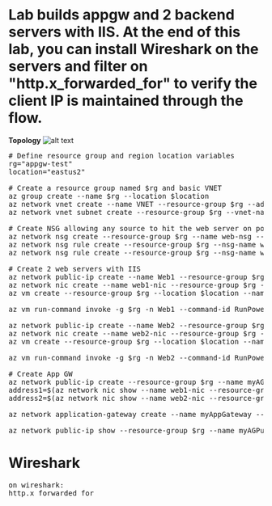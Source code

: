# Lab builds appgw and 2 backend servers with IIS. At the end of this lab, you can install Wireshark on the servers and filter on "http.x_forwarded_for" to verify the client IP is maintained through the flow. 

**Topology**
![alt text](https://github.com/jwrightazure/lab/blob/master/appgw-2servers/appgw-basic-topo.PNG)

<pre lang="...">
# Define resource group and region location variables
rg="appgw-test"
location="eastus2"

# Create a resource group named $rg and basic VNET
az group create --name $rg --location $location
az network vnet create --name VNET --resource-group $rg --address-prefix 10.100.0.0/16 --subnet-name web --subnet-prefix 10.100.0.0/24
az network vnet subnet create --resource-group $rg --vnet-name VNET -n appgwsubnet --address-prefixes 10.100.100.0/24

# Create NSG allowing any source to hit the web server on port 80
az network nsg create --resource-group $rg --name web-nsg --location $location
az network nsg rule create --resource-group $rg --nsg-name web-nsg --name allow-web --access Allow --protocol Tcp --direction Inbound --priority 100 --source-address-prefix "*" --source-port-range "*" --destination-address-prefix "*" --destination-port-range 80
az network nsg rule create --resource-group $rg --nsg-name web-nsg --name allow-ssh --access Allow --protocol Tcp --direction Inbound --priority 200 --source-address-prefix "*" --source-port-range "*" --destination-address-prefix "*" --destination-port-range 22

# Create 2 web servers with IIS
az network public-ip create --name Web1 --resource-group $rg --idle-timeout 30 --allocation-method Static
az network nic create --name web1-nic --resource-group $rg --subnet web --vnet VNET --public-ip-address Web1 --ip-forwarding true --network-security-group web-nsg
az vm create --resource-group $rg --location $location --name Web1 --size Standard_D2_v2 --nics web1-nic --image MicrosoftWindowsServer:WindowsServer:2019-Datacenter:latest --admin-username azureuser --admin-password Msft123Msft123

az vm run-command invoke -g $rg -n Web1 --command-id RunPowerShellScript --scripts "Install-WindowsFeature -name Web-Server -IncludeManagementTools"

az network public-ip create --name Web2 --resource-group $rg --idle-timeout 30 --allocation-method Static
az network nic create --name web2-nic --resource-group $rg --subnet web --vnet VNET --public-ip-address Web2 --ip-forwarding true --network-security-group web-nsg
az vm create --resource-group $rg --location $location --name Web2 --size Standard_D2_v2 --nics web2-nic --image MicrosoftWindowsServer:WindowsServer:2019-Datacenter:latest --admin-username azureuser --admin-password Msft123Msft123

az vm run-command invoke -g $rg -n Web2 --command-id RunPowerShellScript --scripts "Install-WindowsFeature -name Web-Server -IncludeManagementTools"

# Create App GW 
az network public-ip create --resource-group $rg --name myAGPublicIPAddress --allocation-method Static --sku Standard
address1=$(az network nic show --name web1-nic --resource-group $rg | grep "\"privateIpAddress\":" | grep -oE '[^ ]+$' | tr -d '",')
address2=$(az network nic show --name web2-nic --resource-group $rg | grep "\"privateIpAddress\":" | grep -oE '[^ ]+$' | tr -d '",')

az network application-gateway create --name myAppGateway --location $location --resource-group $rg --capacity 2 --sku Standard_v2 --public-ip-address myAGPublicIPAddress --vnet-name VNET --subnet appgwsubnet --servers "$address1" "$address2" --priority 100

az network public-ip show --resource-group $rg --name myAGPublicIPAddress --query [ipAddress] --output tsv
</pre>

# Wireshark
<pre lang="...">
on wireshark:
http.x_forwarded_for
</pre>
